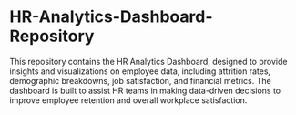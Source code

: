# HR-Analytics-Dashboard-Repository
This repository contains the HR Analytics Dashboard, designed to provide insights and visualizations on employee data, including attrition rates, demographic breakdowns, job satisfaction, and financial metrics. The dashboard is built to assist HR teams in making data-driven decisions to improve employee retention and overall workplace satisfaction.
